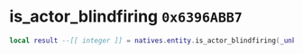 # is_actor_blindfiring `0x6396ABB7`

```lua
local result --[[ integer ]] = natives.entity.is_actor_blindfiring(_unk0 --[[ integer ]])
```